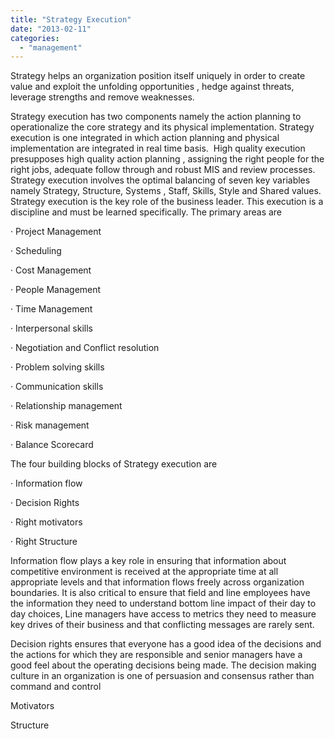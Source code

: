 ```yaml
---
title: "Strategy Execution"
date: "2013-02-11"
categories: 
  - "management"
---
```


Strategy helps an organization position itself uniquely in order to create value and exploit the unfolding opportunities , hedge against threats, leverage strengths and remove weaknesses.

Strategy execution has two components namely the action planning to operationalize the core strategy and its physical implementation. Strategy execution is one integrated in which action planning and physical implementation are integrated in real time basis.  High quality execution presupposes high quality action planning , assigning the right people for the right jobs, adequate follow through and robust MIS and review processes. Strategy execution involves the optimal balancing of seven key variables namely Strategy, Structure, Systems , Staff, Skills, Style and Shared values. Strategy execution is the key role of the business leader. This execution is a discipline and must be learned specifically. The primary areas are

· Project Management

· Scheduling

· Cost Management

· People Management

· Time Management

· Interpersonal skills

· Negotiation and Conflict resolution

· Problem solving skills

· Communication skills

· Relationship management

· Risk management

· Balance Scorecard

The four building blocks of Strategy execution are

· Information flow

· Decision Rights

· Right motivators

· Right Structure

Information flow plays a key role in ensuring that information about competitive environment is received at the appropriate time at all appropriate levels and that information flows freely across organization boundaries. It is also critical to ensure that field and line employees have the information they need to understand bottom line impact of their day to day choices, Line managers have access to metrics they need to measure key drives of their business and that conflicting messages are rarely sent.

Decision rights ensures that everyone has a good idea of the decisions and the actions for which they are responsible and senior managers have a good feel about the operating decisions being made. The decision making culture in an organization is one of persuasion and consensus rather than command and control

Motivators

Structure

